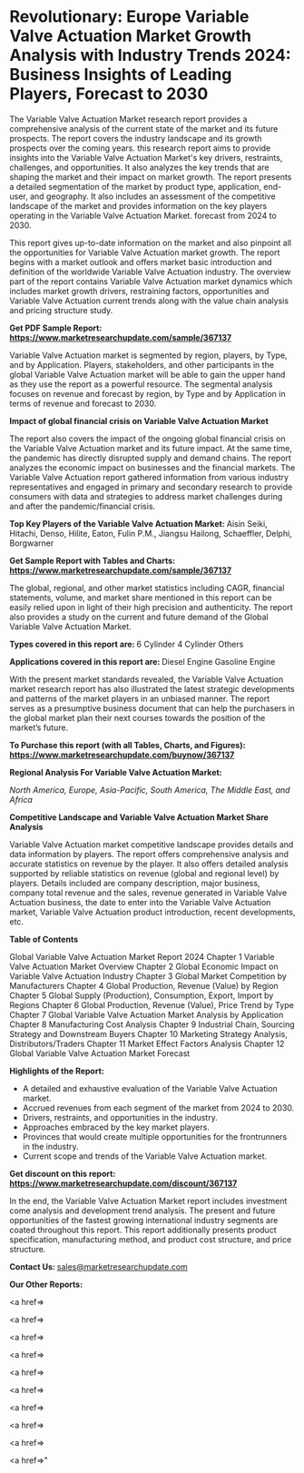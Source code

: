 # Revolutionary: Europe Variable Valve Actuation Market Growth Analysis with Industry Trends 2024: Business Insights of Leading Players, Forecast to 2030

The Variable Valve Actuation Market research report provides a comprehensive analysis of the current state of the market and its future prospects. The report covers the industry landscape and its growth prospects over the coming years. this research report aims to provide insights into the Variable Valve Actuation Market's key drivers, restraints, challenges, and opportunities. It also analyzes the key trends that are shaping the market and their impact on market growth. The report presents a detailed segmentation of the market by product type, application, end-user, and geography. It also includes an assessment of the competitive landscape of the market and provides information on the key players operating in the Variable Valve Actuation Market. forecast from 2024 to 2030.

This report gives up-to-date information on the market and also pinpoint all the opportunities for Variable Valve Actuation market growth. The report begins with a market outlook and offers market basic introduction and definition of the worldwide Variable Valve Actuation industry. The overview part of the report contains Variable Valve Actuation market dynamics which includes market growth drivers, restraining factors, opportunities and Variable Valve Actuation current trends along with the value chain analysis and pricing structure study.

<strong><b>Get PDF Sample Report: <a href=https://www.marketresearchupdate.com/sample/367137>https://www.marketresearchupdate.com/sample/367137</a></b></strong>

Variable Valve Actuation market is segmented by region, players, by Type, and by Application. Players, stakeholders, and other participants in the global Variable Valve Actuation market will be able to gain the upper hand as they use the report as a powerful resource. The segmental analysis focuses on revenue and forecast by region, by Type and by Application in terms of revenue and forecast to 2030.

<strong><b>Impact of global financial crisis on Variable Valve Actuation Market</b></strong>

The report also covers the impact of the ongoing global financial crisis on the Variable Valve Actuation market and its future impact. At the same time, the pandemic has directly disrupted supply and demand chains. The report analyzes the economic impact on businesses and the financial markets. The Variable Valve Actuation report gathered information from various industry representatives and engaged in primary and secondary research to provide consumers with data and strategies to address market challenges during and after the pandemic/financial crisis.

<strong><b>Top Key Players of the Variable Valve Actuation Market:
</b></strong>Aisin Seiki, Hitachi, Denso, Hilite, Eaton, Fulin P.M., Jiangsu Hailong, Schaeffler, Delphi, Borgwarner<strong><b>
</b></strong>

<strong><b>Get Sample Report with Tables and Charts: <a href=https://www.marketresearchupdate.com/sample/367137>https://www.marketresearchupdate.com/sample/367137</a></b></strong>

The global, regional, and other market statistics including CAGR, financial statements, volume, and market share mentioned in this report can be easily relied upon in light of their high precision and authenticity. The report also provides a study on the current and future demand of the Global Variable Valve Actuation Market.

<strong><b>Types covered in this report are:
</b></strong>6 Cylinder
4 Cylinder
Others<strong><b>
</b></strong>

<strong><b>Applications covered in this report are:
</b></strong>Diesel Engine
Gasoline Engine<strong><b>
</b></strong>

With the present market standards revealed, the Variable Valve Actuation market research report has also illustrated the latest strategic developments and patterns of the market players in an unbiased manner. The report serves as a presumptive business document that can help the purchasers in the global market plan their next courses towards the position of the market’s future.

<strong><b>To Purchase this report (with all Tables, Charts, and Figures): <a href=https://www.marketresearchupdate.com/buynow/367137>https://www.marketresearchupdate.com/buynow/367137</a></b></strong>

<strong><b>Regional Analysis For Variable Valve Actuation Market:</b></strong>

<em><i>North America, Europe, Asia-Pacific, South America, The Middle East, and Africa</i></em>

<strong><b>Competitive Landscape and Variable Valve Actuation Market Share Analysis</b></strong>

Variable Valve Actuation market competitive landscape provides details and data information by players. The report offers comprehensive analysis and accurate statistics on revenue by the player. It also offers detailed analysis supported by reliable statistics on revenue (global and regional level) by players. Details included are company description, major business, company total revenue and the sales, revenue generated in Variable Valve Actuation business, the date to enter into the Variable Valve Actuation market, Variable Valve Actuation product introduction, recent developments, etc.

<strong><b>Table of Contents</b></strong>

Global Variable Valve Actuation Market Report 2024
Chapter 1 Variable Valve Actuation Market Overview
Chapter 2 Global Economic Impact on Variable Valve Actuation Industry
Chapter 3 Global Market Competition by Manufacturers
Chapter 4 Global Production, Revenue (Value) by Region
Chapter 5 Global Supply (Production), Consumption, Export, Import by Regions
Chapter 6 Global Production, Revenue (Value), Price Trend by Type
Chapter 7 Global Variable Valve Actuation Market Analysis by Application
Chapter 8 Manufacturing Cost Analysis
Chapter 9 Industrial Chain, Sourcing Strategy and Downstream Buyers
Chapter 10 Marketing Strategy Analysis, Distributors/Traders
Chapter 11 Market Effect Factors Analysis
Chapter 12 Global Variable Valve Actuation Market Forecast

<strong><b>Highlights of the Report:</b></strong>

- A detailed and exhaustive evaluation of the Variable Valve Actuation market.
- Accrued revenues from each segment of the market from 2024 to 2030.
- Drivers, restraints, and opportunities in the industry.
- Approaches embraced by the key market players.
- Provinces that would create multiple opportunities for the frontrunners in the industry.
- Current scope and trends of the Variable Valve Actuation market.

<strong><b>Get discount on this report: <a href=https://www.marketresearchupdate.com/discount/367137>https://www.marketresearchupdate.com/discount/367137</a></b></strong>

In the end, the Variable Valve Actuation Market report includes investment come analysis and development trend analysis. The present and future opportunities of the fastest growing international industry segments are coated throughout this report. This report additionally presents product specification, manufacturing method, and product cost structure, and price structure.

<strong><b>Contact Us:
</b></strong>sales@marketresearchupdate.com

<strong>Our Other Reports:</strong>

<a href=></a>

<a href=></a>

<a href=></a>

<a href=></a>

<a href=></a>

<a href=></a>

<a href=></a>

<a href=></a>

<a href=></a>

<a href=></a>"

